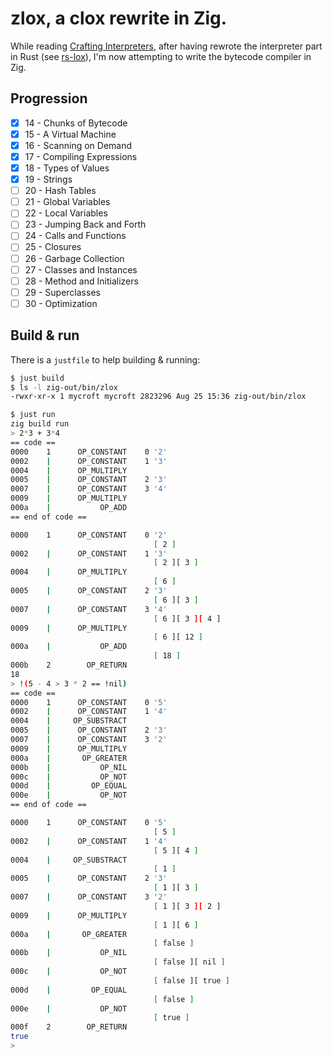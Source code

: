 # zlox, a clox rewrite in Zig.

While reading [Crafting Interpreters](https://craftinginterpreters.com/), after having rewrote the interpreter part in Rust (see [rs-lox](https://github.com/mycroft/rs-lox)), I'm now attempting to write the bytecode compiler in Zig.

## Progression

- [x] 14 - Chunks of Bytecode
- [x] 15 - A Virtual Machine
- [x] 16 - Scanning on Demand
- [x] 17 - Compiling Expressions
- [x] 18 - Types of Values
- [x] 19 - Strings
- [ ] 20 - Hash Tables
- [ ] 21 - Global Variables
- [ ] 22 - Local Variables
- [ ] 23 - Jumping Back and Forth
- [ ] 24 - Calls and Functions
- [ ] 25 - Closures
- [ ] 26 - Garbage Collection
- [ ] 27 - Classes and Instances
- [ ] 28 - Method and Initializers
- [ ] 29 - Superclasses
- [ ] 30 - Optimization

## Build & run

There is a `justfile` to help building & running:

```sh
$ just build
$ ls -l zig-out/bin/zlox
-rwxr-xr-x 1 mycroft mycroft 2823296 Aug 25 15:36 zig-out/bin/zlox

$ just run
zig build run
> 2*3 + 3*4
== code ==
0000    1      OP_CONSTANT    0 '2'
0002    |      OP_CONSTANT    1 '3'
0004    |      OP_MULTIPLY
0005    |      OP_CONSTANT    2 '3'
0007    |      OP_CONSTANT    3 '4'
0009    |      OP_MULTIPLY
000a    |           OP_ADD
== end of code ==

0000    1      OP_CONSTANT    0 '2'
                                [ 2 ]
0002    |      OP_CONSTANT    1 '3'
                                [ 2 ][ 3 ]
0004    |      OP_MULTIPLY
                                [ 6 ]
0005    |      OP_CONSTANT    2 '3'
                                [ 6 ][ 3 ]
0007    |      OP_CONSTANT    3 '4'
                                [ 6 ][ 3 ][ 4 ]
0009    |      OP_MULTIPLY
                                [ 6 ][ 12 ]
000a    |           OP_ADD
                                [ 18 ]
000b    2        OP_RETURN
18
> !(5 - 4 > 3 * 2 == !nil)
== code ==
0000    1      OP_CONSTANT    0 '5'
0002    |      OP_CONSTANT    1 '4'
0004    |     OP_SUBSTRACT
0005    |      OP_CONSTANT    2 '3'
0007    |      OP_CONSTANT    3 '2'
0009    |      OP_MULTIPLY
000a    |       OP_GREATER
000b    |           OP_NIL
000c    |           OP_NOT
000d    |         OP_EQUAL
000e    |           OP_NOT
== end of code ==

0000    1      OP_CONSTANT    0 '5'
                                [ 5 ]
0002    |      OP_CONSTANT    1 '4'
                                [ 5 ][ 4 ]
0004    |     OP_SUBSTRACT
                                [ 1 ]
0005    |      OP_CONSTANT    2 '3'
                                [ 1 ][ 3 ]
0007    |      OP_CONSTANT    3 '2'
                                [ 1 ][ 3 ][ 2 ]
0009    |      OP_MULTIPLY
                                [ 1 ][ 6 ]
000a    |       OP_GREATER
                                [ false ]
000b    |           OP_NIL
                                [ false ][ nil ]
000c    |           OP_NOT
                                [ false ][ true ]
000d    |         OP_EQUAL
                                [ false ]
000e    |           OP_NOT
                                [ true ]
000f    2        OP_RETURN
true
> 
```
